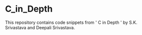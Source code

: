 # C_in_Depth

This repository contains code snippets from ' C in Depth ' by S.K. Srivastava and Deepali Srivastava.
